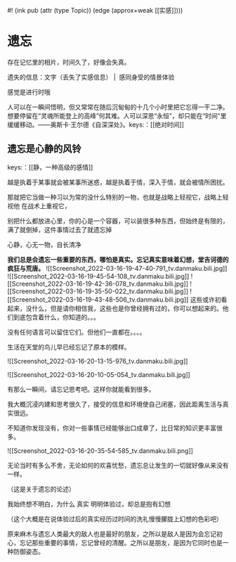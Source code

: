 #! (ink pub (attr (type Topic)) (edge (approx+weak [[实感]])))

# 遗忘

存在记忆里的相片，时间久了，好像会失真。

遗失的信息：文字（丢失了实感信息） |  感同身受的情景体验

感觉是进行时哦 


人可以在一瞬间悟明，但又常常在随后沉甸甸的十几个小时里把它忘得一干二净。想要停留在“灵魂所能登上的高峰”何其难。人可以深思“永恒”，却只能在“时间”里缓缓移动。——奥斯卡·王尔德《自深深处》。keys:：[[绝对时间]]



## 遗忘是心静的风铃
  
keys:：[[静，一种高级的感情]]

越是执着于某事就会被某事所迷惑，越是执着于情，深入于情，就会被情所困扰。

那就把它当做一种习以为常的没什么特别的一物，也就是战略上轻视它，战略上轻视他 在战术上重视它，

别把什么都放进心里，你的心是一个容器，可以装很多种东西，但始终是有限的，满了就倒掉，这件事情过去了就遗忘掉

心静，心无一物，自长清净




**我们总是会遗忘一些重要的东西，哪怕是真实。忘记真实意味着幻想，堂吉诃德的疯狂与荒唐。**
![[Screenshot_2022-03-16-19-47-40-791_tv.danmaku.bili.jpg]]
![[Screenshot_2022-03-16-19-45-54-108_tv.danmaku.bili.jpg]]
![[Screenshot_2022-03-16-19-42-36-078_tv.danmaku.bili.jpg]]
![[Screenshot_2022-03-16-19-35-50-022_tv.danmaku.bili.jpg]]
![[Screenshot_2022-03-16-19-43-48-506_tv.danmaku.bili.jpg]]
这些或许初看起来，没什么，但是请你相信我，这些也是你曾经拥有过的，你可以想起来的。他们到底包含着什么，你知道的。。。

没有任何语言可以留住它们。但他们一直都在。。。。

生活在天堂的鸟儿早已经忘记了原本的模样。


![[Screenshot_2022-03-16-20-13-15-976_tv.danmaku.bili.jpg]]

![[Screenshot_2022-03-16-20-10-05-054_tv.danmaku.bili.jpg]]

有那么一瞬间，请忘记思考吧。这样你就能看到很多。

我大概沉浸内建和思考很久了，接受的信息和环境使自己闭塞，因此距离生活与真实很远。

  

不知道你发现没有，你对一些事情已经能够出口成章了，比日常的知识更丰富很多。

![[Screenshot_2022-03-16-20-35-54-585_tv.danmaku.bili.png]]





无论当时有多么不舍，无论如何的欢喜忧愁，遗忘总让发生的一切就好像从来没有一样。

（这是关于遗忘的论述）



我始终想不明白，为什么 真实 明明体验过，却总是抱有幻想

（这个大概是在说体验过后的真实经历过时间的洗礼慢慢朦胧上幻想的色彩吧）





原来麻木与遗忘人类最大的敌人也是最好的朋友，之所以是敌人是因为会忘记初心，忘记那些重要的事情，忘记曾经的清醒。之所以是朋友，是因为它同时也是一种防御姿态。